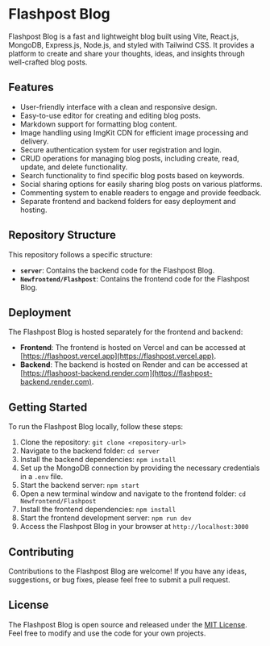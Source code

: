 # Flashpost Blog

Flashpost Blog is a fast and lightweight blog built using Vite, React.js, MongoDB, Express.js, Node.js, and styled with Tailwind CSS. It provides a platform to create and share your thoughts, ideas, and insights through well-crafted blog posts.

## Features

- User-friendly interface with a clean and responsive design.
- Easy-to-use editor for creating and editing blog posts.
- Markdown support for formatting blog content.
- Image handling using ImgKit CDN for efficient image processing and delivery.
- Secure authentication system for user registration and login.
- CRUD operations for managing blog posts, including create, read, update, and delete functionality.
- Search functionality to find specific blog posts based on keywords.
- Social sharing options for easily sharing blog posts on various platforms.
- Commenting system to enable readers to engage and provide feedback.
- Separate frontend and backend folders for easy deployment and hosting.

## Repository Structure

This repository follows a specific structure:

- **`server`**: Contains the backend code for the Flashpost Blog.
- **`Newfrontend/Flashpost`**: Contains the frontend code for the Flashpost Blog.

## Deployment

The Flashpost Blog is hosted separately for the frontend and backend:

- **Frontend**: The frontend is hosted on Vercel and can be accessed at [https://flashpost.vercel.app](https://flashpost.vercel.app).
- **Backend**: The backend is hosted on Render and can be accessed at [https://flashpost-backend.render.com](https://flashpost-backend.render.com).

## Getting Started

To run the Flashpost Blog locally, follow these steps:

1. Clone the repository: `git clone <repository-url>`
2. Navigate to the backend folder: `cd server`
3. Install the backend dependencies: `npm install`
4. Set up the MongoDB connection by providing the necessary credentials in a `.env` file.
5. Start the backend server: `npm start`
6. Open a new terminal window and navigate to the frontend folder: `cd Newfrontend/Flashpost`
7. Install the frontend dependencies: `npm install`
8. Start the frontend development server: `npm run dev`
9. Access the Flashpost Blog in your browser at `http://localhost:3000`

## Contributing

Contributions to the Flashpost Blog are welcome! If you have any ideas, suggestions, or bug fixes, please feel free to submit a pull request.

## License

The Flashpost Blog is open source and released under the [MIT License](LICENSE). Feel free to modify and use the code for your own projects.
